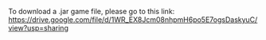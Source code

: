 To download a .jar game file, please go to this link: https://drive.google.com/file/d/1WR_EX8Jcm08nhpmH6po5E7ogsDaskyuC/view?usp=sharing
